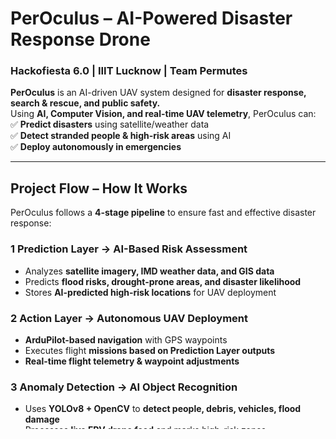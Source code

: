 #  PerOculus – AI-Powered Disaster Response Drone  
### Hackofiesta 6.0 | IIIT Lucknow | Team Permutes  

**PerOculus** is an AI-driven UAV system designed for **disaster response, search & rescue, and public safety.**  
Using **AI, Computer Vision, and real-time UAV telemetry**, PerOculus can:  
✅ **Predict disasters** using satellite/weather data  
✅ **Detect stranded people & high-risk areas** using AI  
✅ **Deploy autonomously in emergencies**  

---

## Project Flow – How It Works  
PerOculus follows a **4-stage pipeline** to ensure fast and effective disaster response:  

### **1️ Prediction Layer → AI-Based Risk Assessment**  
- Analyzes **satellite imagery, IMD weather data, and GIS data**  
- Predicts **flood risks, drought-prone areas, and disaster likelihood**  
- Stores **AI-predicted high-risk locations** for UAV deployment  

### **2️ Action Layer → Autonomous UAV Deployment**  
- **ArduPilot-based navigation** with GPS waypoints  
- Executes flight **missions based on Prediction Layer outputs**  
- **Real-time flight telemetry & waypoint adjustments**  

### **3️ Anomaly Detection → AI Object Recognition**  
- Uses **YOLOv8 + OpenCV** to **detect people, debris, vehicles, flood damage**  
- Processes **live FPV drone feed** and marks high-risk zones  
- Outputs **detection logs & alerts to Mission Control**  

### **4️ Mission Control → Live Monitoring & Decision-Making**  
- Web-based **Flask dashboard** with **real-time UAV telemetry**  
- AI-based risk alerts from **Prediction & Anomaly Detection Layers**  
- Sends **rescue team alerts based on drone findings**  

---

##  Repository Structure – Purpose of Each Folder  
```bash
PerOculus/
│── /Prediction_Layer/       # AI-based disaster prediction
│   ├── Data/                # Satellite, GIS, weather data
│   ├── Scripts/             # AI-based flood & risk analysis
│   ├── Output/              # Risk maps & AI-processed data
│   ├── weather_prediction.py # Python risk prediction
│   ├── weather_prediction.cpp # C++ risk prediction
│
│── /Action_Layer/           # UAV Flight Control & Deployment
│   ├── Firmware/            # ArduPilot config files
│   ├── Flight_Logs/         # Logs of test flights
│   ├── Hardware/            # Circuit diagrams, SpeedyBee manual
│   ├── drone_control.py     # Python MAVLink UAV control
│   ├── drone_control.cpp    # C++ MAVSDK UAV control
│
│── /Anomaly_Detection/      # AI Object Detection from UAV
│   ├── Computer_Vision/     # YOLO model weights
│   ├── Analog_Drone_Feed/   # FPV video processing
│   ├── Detection_Logs/      # AI-processed images
│   ├── object_detection.py  # Python AI object detection
│   ├── object_detection.cpp # C++ OpenCV-based detection
│
│── /Mission_Control/        # Ground station & monitoring
│   ├── Waypoints/           # GPS Mission Planner waypoints
│   ├── Dashboard/           # Flask web dashboard
│   ├── Mission_Logs/        # UAV telemetry & AI alerts
│   ├── app.py               # Live telemetry dashboard
│   ├── telemetry.cpp        # C++ telemetry monitoring
│
│── /ROS_Files/              # Future ROS-based automation
│   ├── Placeholder/
│
│── README.md                # Project documentation

```



###  Future Enhancements
- **ROS Integration**  – Full AI automation for search & rescue missions  
- **5G/LoRa Connectivity**  – Real-time long-range UAV telemetry  
- **Satellite Image Processing**  – Integrating ISRO/NOAA data for enhanced disaster mapping  

---

### Team & Credits  
**Project Name:** PerOculus  
**Team:** Permutes  

 **Members:**  
- **Tanishq Som** – AI & UAV Control  
- **Sumit Sharma** – AI & Software Development  
- **Manthan Dixit** – IoT & Embedded Systems  
- **Harshita Agarwal** – Data Analysis & GIS  
- **Soham Balwadkar** – Web & Backend Systems  

**Contact & Support**
- Email: tanishqsom19@gmail.com
